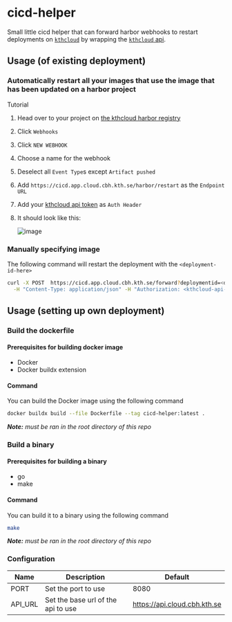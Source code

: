 # cicd-helper

Small little cicd helper that can forward harbor webhooks to restart deployments on [`kthcloud`](https://cloud.cbh.kth.se/) by wrapping the [`kthcloud` api](https://api.cloud.cbh.kth.se/deploy/v2/docs/index.html).

## Usage (of existing deployment)

### Automatically restart all your images that use the image that has been updated on a harbor project

Tutorial
1. Head over to your project on [the kthcloud harbor registry](https://registry.cloud.cbh.kth.se/)
2. Click `Webhooks`
3. Click `NEW WEBHOOK`
4. Choose a name for the webhook
5. Deselect all `Event Type`s except `Artifact pushed`
6. Add `https://cicd.app.cloud.cbh.kth.se/harbor/restart` as the `Endpoint URL`
7. Add your [kthcloud api token](https://docs.cloud.cbh.kth.se/usage/api/#accessing-the-api) as `Auth Header`
8. It should look like this:
   
   ![image](https://github.com/user-attachments/assets/ff9e3c05-748e-46bb-aa35-a5245561174e)

### Manually specifying image

The following command will restart the deployment with the `<deployment-id-here>`
```bash
curl -X POST  https://cicd.app.cloud.cbh.kth.se/forward?deploymentid=<deployment-id-here> \
  -H "Content-Type: application/json" -H "Authorization: <kthcloud-api-token-here>"

```

## Usage (setting up own deployment)

### Build the dockerfile

#### Prerequisites for building docker image

- Docker
- Docker buildx extension

#### Command

You can build the Docker image using the following command

```bash
docker buildx build --file Dockerfile --tag cicd-helper:latest .
```
***Note:** must be ran in the root directory of this repo*

### Build a binary

#### Prerequisites for building a binary

- go
- make

#### Command

You can build it to a binary using the following command

```bash
make
```
***Note:** must be ran in the root directory of this repo*

### Configuration

| Name    | Description                        | Default                      |
|---------|------------------------------------|------------------------------|
| PORT    | Set the port to use                | 8080                         |
| API_URL | Set the base url of the api to use | https://api.cloud.cbh.kth.se |
